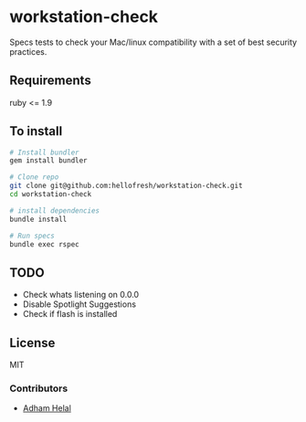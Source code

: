 workstation-check
=================

Specs tests to check your Mac/linux compatibility with a set of best security practices. 

## Requirements
ruby <= 1.9

## To install

```bash
# Install bundler 
gem install bundler

# Clone repo
git clone git@github.com:hellofresh/workstation-check.git
cd workstation-check

# install dependencies
bundle install

# Run specs
bundle exec rspec
```

## TODO
* Check whats listening on 0.0.0
* Disable Spotlight Suggestions 
* Check if flash is installed 

## License
MIT

### Contributors
* [Adham Helal](https://github.com/ahelal)
